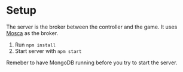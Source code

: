 # Setup
The server is the broker between the controller and the game.
It uses [Mosca](https://github.com/mcollina/mosca) as the broker.

1. Run ```npm install```
2. Start server with ```npm start```

Remeber to have MongoDB running before you try to start the server.
